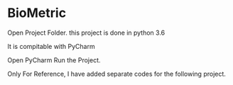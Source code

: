 # BioMetric

Open Project Folder.
this project is done in python 3.6

It is compitable with PyCharm

Open PyCharm
Run the Project.

Only For Reference, I have added separate codes for the following project.
